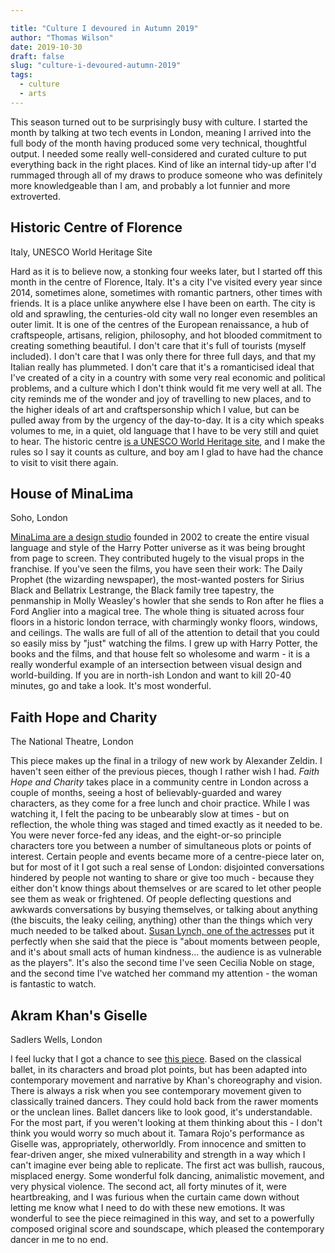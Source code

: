 ```yaml
---

title: "Culture I devoured in Autumn 2019"
author: "Thomas Wilson"
date: 2019-10-30
draft: false
slug: "culture-i-devoured-autumn-2019"
tags:
  - culture
  - arts
---
```


This season turned out to be surprisingly busy with culture. I started the month by talking at two tech events in London, meaning I arrived into the full body of the month having produced some very technical, thoughtful output. I needed some really well-considered and curated culture to put everything back in the right places. Kind of like an internal tidy-up after I'd rummaged through all of my draws to produce someone who was definitely more knowledgeable than I am, and probably a lot funnier and more extroverted.

## Historic Centre of Florence

Italy, UNESCO World Heritage Site

Hard as it is to believe now, a stonking four weeks later, but I started off this month in the centre of Florence, Italy. It's a city I've visited every year since 2014, sometimes alone, sometimes with romantic partners, other times with friends. It is a place unlike anywhere else I have been on earth. The city is old and sprawling, the centuries-old city wall no longer even resembles an outer limit. It is one of the centres of the European renaissance, a hub of craftspeople, artisans, religion, philosophy, and hot blooded commitment to creating something beautiful. I don't care that it's full of tourists (myself included). I don't care that I was only there for three full days, and that my Italian really has plummeted. I don't care that it's a romanticised ideal that I've created of a city in a country with some very real economic and political problems, and a culture which I don't think would fit me very well at all. The city reminds me of the wonder and joy of travelling to new places, and to the higher ideals of art and craftspersonship which I value, but can be pulled away from by the urgency of the day-to-day. It is a city which speaks volumes to me, in a quiet, old language that I have to be very still and quiet to hear. The historic centre [is a UNESCO World Heritage site](https://whc.unesco.org/en/list/174/), and I make the rules so I say it counts as culture, and boy am I glad to have had the chance to visit to visit there again.

## House of MinaLima

Soho, London

[MinaLima are a design studio](https://minalima.com/about/) founded in 2002 to create the entire visual language and style of the Harry Potter universe as it was being brought from page to screen. They contributed hugely to the visual props in the franchise. If you've seen the films, you have seen their work: The Daily Prophet (the wizarding newspaper), the most-wanted posters for Sirius Black and Bellatrix Lestrange, the Black family tree tapestry, the penmanship in Molly Weasley's howler that she sends to Ron after he flies a Ford Anglier into a magical tree. The whole thing is situated across four floors in a historic london terrace, with charmingly wonky floors, windows, and ceilings. The walls are full of all of the attention to detail that you could so easily miss by "just" watching the films. I grew up with Harry Potter, the books and the films, and that house felt so wholesome and warm - it is a really wonderful example of an intersection between visual design and world-building. If you are in north-ish London and want to kill 20-40 minutes, go and take a look. It's most wonderful.

## Faith Hope and Charity

The National Theatre, London

This piece makes up the final in a trilogy of new work by Alexander Zeldin. I haven't seen either of the previous pieces, though I rather wish I had. _Faith Hope and Charity_ takes place in a community centre in London across a couple of months, seeing a host of believably-guarded and warey characters, as they come for a free lunch and choir practice. While I was watching it, I felt the pacing to be unbearably slow at times - but on reflection, the whole thing was staged and timed exactly as it needed to be. You were never force-fed any ideas, and the eight-or-so principle characters tore you between a number of simultaneous plots or points of interest. Certain people and events became more of a centre-piece later on, but for most of it I got such a real sense of London: disjointed conversations hindered by people not wanting to share or give too much - because they either don't know things about themselves or are scared to let other people see them as weak or frightened. Of people deflecting questions and awkwards conversations by busying themselves, or talking about anything (the biscuits, the leaky ceiling, anything) other than the things which very much needed to be talked about. [Susan Lynch, one of the actresses](https://www.nationaltheatre.org.uk/shows/faith-hope-and-charity) put it perfectly when she said that the piece is "about moments between people, and it's about small acts of human kindness… the audience is as vulnerable as the players". It's also the second time I've seen Cecilia Noble on stage, and the second time I've watched her command my attention - the woman is fantastic to watch.

## Akram Khan's Giselle

Sadlers Wells, London

I feel lucky that I got a chance to see [this piece](https://www.ballet.org.uk/production/akram-khan-giselle/). Based on the classical ballet, in its characters and broad plot points, but has been adapted into contemporary movement and narrative by Khan's choreography and vision. There is always a risk when you see contemporary movement given to classically trained dancers. They could hold back from the rawer moments or the unclean lines. Ballet dancers like to look good, it's understandable. For the most part, if you weren't looking at them thinking about this - I don't think you would worry so much about it. Tamara Rojo's performance as Giselle was, appropriately, otherworldly. From innocence and smitten to fear-driven anger, she mixed vulnerability and strength in a way which I can't imagine ever being able to replicate. The first act was bullish, raucous, misplaced energy. Some wonderful folk dancing, animalistic movement, and very physical violence. The second act, all forty minutes of it, were heartbreaking, and I was furious when the curtain came down without letting me know what I need to do with these new emotions. It was wonderful to see the piece reimagined in this way, and set to a powerfully composed original score and soundscape, which pleased the contemporary dancer in me to no end.
